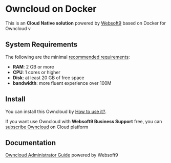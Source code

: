 # Owncloud on Docker  

This is an **Cloud Native solution** powered by [Websoft9](https://www.websoft9.com) based on Docker for Owncloud v

## System Requirements

The following are the minimal [recommended requirements](https://doc.owncloud.com/server/10.8/admin_manual/installation/docker/):

* **RAM**: 2 GB or more
* **CPU**: 1 cores or higher
* **Disk**: at least 20 GB of free space
* **bandwidth**: more fluent experience over 100M  

## Install

You can install this Owncloud by [How to use it?](https://github.com/Websoft9/docker-library#how-to-use-it).   

If you want use Owncloud with **Websoft9 Business Support** free, you can [subscribe Owncloud](https://www.websoft9.com/apps) on Cloud platform

## Documentation

[Owncloud Administrator Guide](https://support.websoft9.com/docs/owncloud) powered by Websoft9
